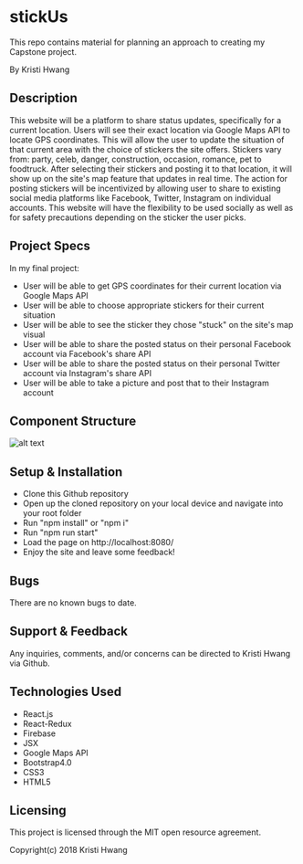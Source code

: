 # stickUs

This repo contains material for planning an approach to creating my Capstone project.

By Kristi Hwang

## Description

This website will be a platform to share status updates, specifically for a current location.  Users will see their exact location via Google Maps API to locate GPS coordinates.  This will allow the user to update the situation of that current area with the choice of stickers the site offers.  Stickers vary from: party, celeb, danger, construction, occasion, romance, pet to foodtruck.  After selecting their stickers and posting it to that location, it will show up on the site's map feature that updates in real time.  The action for posting stickers will be incentivized by allowing user to share to existing social media platforms like Facebook, Twitter, Instagram on individual accounts.  This website will have the flexibility to be used socially as well as for safety precautions depending on the sticker the user picks.

## Project Specs

In my final project:
* User will be able to get GPS coordinates for their current location via Google Maps API
* User will be able to choose appropriate stickers for their current situation
* User will be able to see the sticker they chose "stuck" on the site's map visual
* User will be able to share the posted status on their personal Facebook account via Facebook's share API
* User will be able to share the posted status on their personal Twitter account via Instagram's share API
* User will be able to take a picture and post that to their Instagram account

## Component Structure

![alt text](src/assets/images/ "an initial sketch for planning this project")

## Setup & Installation

* Clone this Github repository
* Open up the cloned repository on your local device and navigate into your root folder
* Run "npm install" or "npm i"
* Run "npm run start"
* Load the page on http://localhost:8080/
* Enjoy the site and leave some feedback!

## Bugs

There are no known bugs to date.

## Support & Feedback

Any inquiries, comments, and/or concerns can be directed to Kristi Hwang via Github.

## Technologies Used

* React.js
* React-Redux
* Firebase
* JSX
* Google Maps API
* Bootstrap4.0
* CSS3
* HTML5

## Licensing

This project is licensed through the MIT open resource agreement.

Copyright(c) 2018 Kristi Hwang
